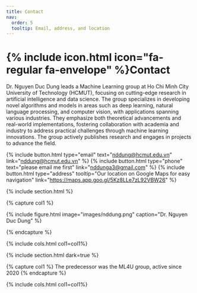 ```yaml
---
title: Contact
nav:
  order: 5
  tooltip: Email, address, and location
---
```


# {% include icon.html icon="fa-regular fa-envelope" %}Contact


Dr. Nguyen Duc Dung leads a Machine Learning group at Ho Chi Minh City University of Technology (HCMUT), focusing on cutting-edge research in artificial intelligence and data science. The group specializes in developing novel algorithms and models in areas such as deep learning, natural language processing, and computer vision, with applications spanning various industries. They emphasize both theoretical advancements and real-world implementations, fostering collaboration with academia and industry to address practical challenges through machine learning innovations. The group actively publishes research and engages in projects to advance the field.

{%
  include button.html
  type="email"
  text="nddung@hcmut.edu.vn"
  link="nddung@hcmut.edu.vn"
%}
{%
  include button.html
  type="phone"
  text="please email me first"
  link="nddunga3@gmail.com"
%}
{%
  include button.html
  type="address"
  tooltip="Our location on Google Maps for easy navigation"
  link="https://maps.app.goo.gl/5Kz8LLe7zL92VBW26"
%}

{% include section.html %}

{% capture col1 %}

{%
  include figure.html
  image="images/nddung.png"
  caption="Dr. Nguyen Duc Dung"
%}

{% endcapture %}


{% include cols.html col1=col1%}

{% include section.html dark=true %}

{% capture col1 %}
The predecessor was the ML4U group, active since 2020
{% endcapture %}

{% include cols.html col1=col1%}
